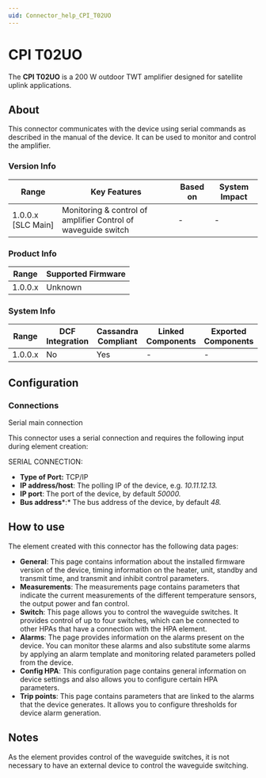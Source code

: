 ```yaml
---
uid: Connector_help_CPI_T02UO
---
```


# CPI T02UO

The **CPI T02UO** is a 200 W outdoor TWT amplifier designed for satellite uplink applications.

## About

This connector communicates with the device using serial commands as described in the manual of the device. It can be used to monitor and control the amplifier.

### Version Info

| Range              | Key Features                                                | Based on   | System Impact   |
|----------------------|---------------------------------------------------------------|--------------|-------------------|
| 1.0.0.x [SLC Main]   | Monitoring & control of amplifier Control of waveguide switch | -            | -                 |

### Product Info

| Range     | Supported Firmware     |
|-----------|------------------------|
| 1.0.0.x   | Unknown                |

### System Info

| Range     | DCF Integration     | Cassandra Compliant     | Linked Components     | Exported Components     |
|-----------|---------------------|-------------------------|-----------------------|-------------------------|
| 1.0.0.x   | No                  | Yes                     | -                     | -                       |

## Configuration

### Connections

Serial main connection

This connector uses a serial connection and requires the following input during element creation:

SERIAL CONNECTION:

- **Type of Port:** TCP/IP
- **IP address/host**: The polling IP of the device, e.g. *10.11.12.13.*
- **IP port**: The port of the device, by default *50000.*
- **Bus address***:* The bus address of the device, by default *48.*

## How to use

The element created with this connector has the following data pages:

- **General**: This page contains information about the installed firmware version of the device, timing information on the heater, unit, standby and transmit time, and transmit and inhibit control parameters.
- **Measurements**: The measurements page contains parameters that indicate the current measurements of the different temperature sensors, the output power and fan control.
- **Switch**: This page allows you to control the waveguide switches. It provides control of up to four switches, which can be connected to other HPAs that have a connection with the HPA element.
- **Alarms**: The page provides information on the alarms present on the device. You can monitor these alarms and also substitute some alarms by applying an alarm template and monitoring related parameters polled from the device.
- **Config HPA**: This configuration page contains general information on device settings and also allows you to configure certain HPA parameters.
- **Trip points**: This page contains parameters that are linked to the alarms that the device generates. It allows you to configure thresholds for device alarm generation.

## Notes

As the element provides control of the waveguide switches, it is not necessary to have an external device to control the waveguide switching.

